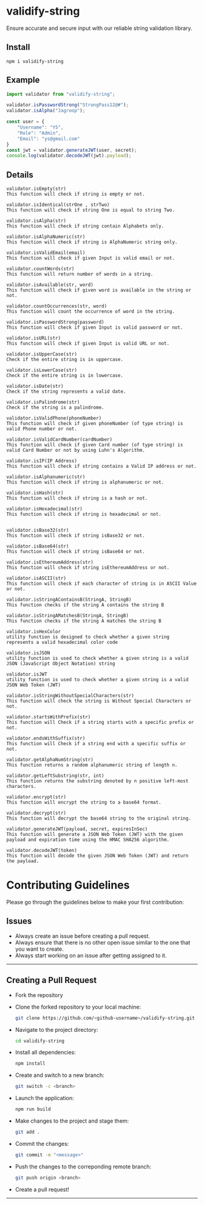 # validify-string

Ensure accurate and secure input with our reliable string validation library.

## Install

```
npm i validify-string
```

## Example

```js
import validator from "validify-string";

validator.isPasswordStrong("StrongPass12@#");
validator.isAlpha("Jagroop");

const user = {
    "Username": "YS",
    "Role": "Admin",
    "Email": "ys@gmail.com"
}
const jwt = validator.generateJWT(user, secret);
console.log(validator.decodeJWT(jwt).payload);
```

## Details

```
validator.isEmpty(str)
This function will check if string is empty or not.
```

```
validator.isIdentical(strOne , strTwo)
This function will check if string One is equal to string Two.
```

```
validator.isAlpha(str)
This function will check if string contain Alphabets only.
```

```
validator.isAlphaNumeric(str)
This function will check if string is AlphaNumeric string only.
```

```
validator.isValidEmail(email)
This function will check if given Input is valid email or not.
```

```
validator.countWords(str)
This function will return number of words in a string.
```

```
validator.isAvailable(str, word)
This function will check if given word is available in the string or not.
```

```
validator.countOccurrences(str, word)
This function will count the occurrence of word in the string.
```

```
validator.isPasswordStrong(password)
This function will check if given Input is valid password or not.
```

```
validator.isURL(str)
This function will check if given Input is valid URL or not.
```

```
validator.isUpperCase(str)
Check if the entire string is in uppercase.
```

```
validator.isLowerCase(str)
Check if the entire string is in lowercase.
```

```
validator.isDate(str)
Check if the string represents a valid date.
```

```
validator.isPalindrome(str)
Check if the string is a palindrome.
```
```
validator.isValidPhone(phoneNumber)
This function will check if given phoneNumber (of type string) is valid Phone number or not.
```

```
validator.isValidCardNumber(cardNumber)
This function will check if given Card number (of type string) is valid Card Number or not by using Luhn's Algorithm.
```

```
validator.isIP(IP Address)
This function will check if string contains a Valid IP address or not.
```

```
validator.isAlphanumeric(str)
This function will check if string is alphanumeric or not.
```


```
validator.isHash(str)
This function will check if string is a hash or not.
```


```
validator.isHexadecimal(str)
This function will check if string is hexadecimal or not.
```

```

validator.isBase32(str)
This function will check if string isBase32 or not.
```

```
validator.isBase64(str)
This function will check if string isBase64 or not.
```

```
validator.isEthereumAddress(str)
This function will check if string isEthereumAddress or not.
```

```
validator.isASCII(str)
This function will check if each character of string is in ASCII Value or not.
```

```
validator.isStringAContainsB(StringA, StringB)
This function checks if the string A contains the string B
```

```
validator.isStringAMatchesB(StringA, StringB)
This function checks if the string A matches the string B
```
```
validator.isHexColor
utility function is designed to check whether a given string represents a valid hexadecimal color code
```

```
validator.isJSON
utility function is used to check whether a given string is a valid JSON (JavaScript Object Notation) string
```
```
validator.isJWT
utility function is used to check whether a given string is a valid JSON Web Token (JWT)
```

```
validator.isStringWithoutSpecialCharacters(str)
This function will check the string is Without Special Characters or not. 
```

```
validator.startsWithPrefix(str)
This function will Check if a string starts with a specific prefix or not. 
```

```
validator.endsWithSuffix(str)
This function will Check if a string end with a specific suffix or not. 
```
```
validator.getAlphaNumString(str)
This function returns a random alphanumeric string of length n.
```
```
validator.getLeftSubstring(str, int)
This function returns the substring denoted by n positive left-most characters.
```
```
validator.encrypt(str)
This function will encrypt the string to a base64 format.
```
```
validator.decrypt(str)
This function will decrypt the base64 string to the original string.
```

```
validator.generateJWT(payload, secret, expiresInSec)
This function will generate a JSON Web Token (JWT) with the given payload and expiration time using the HMAC SHA256 algorithm.
```

```
validator.decodeJWT(token)
This function will decode the given JSON Web Token (JWT) and return the payload.
```

# Contributing Guidelines


Please go through the guidelines below to make your first contribution:


## Issues
- Always create an issue before creating a pull request.
- Always ensure that there is no other open issue similar to the one that you want to create.
- Always start working on an issue after getting assigned to it.

<hr>

## Creating a Pull Request

- Fork the repository

- Clone the forked repository to your local machine:

    ```sh
    git clone https://github.com/<github-username>/validify-string.git
    ```
    
- Navigate to the project directory:

    ```sh
    cd validify-string
    ```

- Install all dependencies:

    ```sh
    npm install
    ```

- Create and switch to a new branch:

    ```sh
    git switch -c <branch>
    ```

- Launch the application:

    ```sh
    npm run build
    ```

- Make changes to the project and stage them:

    ```sh
    git add .
    ```

- Commit the changes:

    ```sh
    git commit -m "<message>"
    ```

- Push the changes to the correponding remote branch:

    ```sh
    git push origin <branch>
    ```

- Create a pull request!

<hr>

